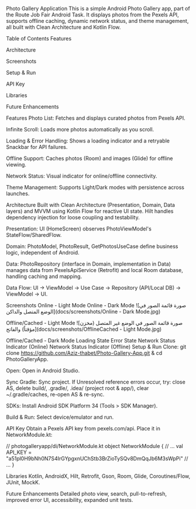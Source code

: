 Photo Gallery Application
This is a simple Android Photo Gallery app, part of the Route Job Fair Android Task. It displays
photos from the Pexels API, supports offline caching, dynamic network status, and theme management,
all built with Clean Architecture and Kotlin Flow.

Table of Contents
Features

Architecture

Screenshots

Setup & Run

API Key

Libraries

Future Enhancements

Features
Photo List: Fetches and displays curated photos from Pexels API.

Infinite Scroll: Loads more photos automatically as you scroll.

Loading & Error Handling: Shows a loading indicator and a retryable Snackbar for API failures.

Offline Support: Caches photos (Room) and images (Glide) for offline viewing.

Network Status: Visual indicator for online/offline connectivity.

Theme Management: Supports Light/Dark modes with persistence across launches.

Architecture
Built with Clean Architecture (Presentation, Domain, Data layers) and MVVM using Kotlin Flow for
reactive UI state. Hilt handles dependency injection for loose coupling and testability.

Presentation: UI (HomeScreen) observes PhotoViewModel's StateFlow/SharedFlow.

Domain: PhotoModel, PhotoResult, GetPhotosUseCase define business logic, independent of Android.

Data: PhotoRepository (interface in Domain, implementation in Data) manages data from
PexelsApiService (Retrofit) and local Room database, handling caching and mapping.

Data Flow: UI -> ViewModel -> Use Case -> Repository (API/Local DB) -> ViewModel -> UI.

Screenshots
Online - Light Mode
Online - Dark Mode
![صورة قائمة الصور في الوضع المتصل والداكن](docs/screenshots/Online - Dark Mode.jpg)

Offline/Cached - Light Mode
![صورة قائمة الصور في الوضع غير المتصل (مخزن مؤقتاً) والفاتح](docs/screenshots/OfflineCached - Light
Mode.jpg)

Offline/Cached - Dark Mode
Loading State
Error State
Network Status Indicator (Online)
Network Status Indicator (Offline)
Setup & Run
Clone: git clone https://github.com/Aziz-thabet/Photo-Gallery-App.git & cd PhotoGalleryApp.

Open: Open in Android Studio.

Sync Gradle: Sync project. If Unresolved reference errors occur, try: close AS, delete build/,
.gradle/, .idea/ (project root & app/), clear ~/.gradle/caches, re-open AS & re-sync.

SDKs: Install Android SDK Platform 34 (Tools > SDK Manager).

Build & Run: Select device/emulator and run.

API Key
Obtain a Pexels API key from pexels.com/api. Place it in NetworkModule.kt:

// photogalleryapp/di/NetworkModule.kt
object NetworkModule {
// ...
val API_KEY = "a51pl0H9bNh0N7S4IrGYpgxnUChStb3BrZioTySQv8DmQqJb6M3sWpPi"
// ...
}

Libraries
Kotlin, AndroidX, Hilt, Retrofit, Gson, Room, Glide, Coroutines/Flow, JUnit, MockK.

Future Enhancements
Detailed photo view, search, pull-to-refresh, improved error UI, accessibility, expanded unit tests.